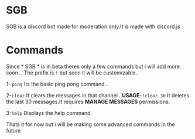 # SGB
SGB is a discord bot made for moderation only.It is made with discord.js
# Commands
Since * SGB * is in beta theres only a few commands but i will add more soon...
The prefix is ` ! ` but soon it will be customizable..

1- `ping` Its the basic ping pong command...

2-`clear` It clears the messages in that channel . **USAGE**-``` !clear 30 ```.It deletes the last 30 messages.It requires **MANAGE MESSAGES** permissions.

3-`help` Displays the help command.

Thats it for now but i will be making some advanced commands in the future
